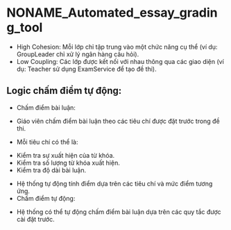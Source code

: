 # NONAME_Automated_essay_grading_tool

- High Cohesion: Mỗi lớp chỉ tập trung vào một chức năng cụ thể (ví dụ: GroupLeader chỉ xử lý ngân hàng câu hỏi).
- Low Coupling: Các lớp được kết nối với nhau thông qua các giao diện (ví dụ: Teacher sử dụng ExamService để tạo đề thi).

## Logic chấm điểm tự động:
- Chấm điểm bài luận:
+ Giáo viên chấm điểm bài luận theo các tiêu chí được đặt trước trong đề thi.
- Mỗi tiêu chí có thể là:
+ Kiểm tra sự xuất hiện của từ khóa.
+ Kiểm tra số lượng từ khóa xuất hiện.
+ Kiểm tra độ dài bài luận.
- Hệ thống tự động tính điểm dựa trên các tiêu chí và mức điểm tương ứng.
- Chấm điểm tự động:
+ Hệ thống có thể tự động chấm điểm bài luận dựa trên các quy tắc được cài đặt trước.
